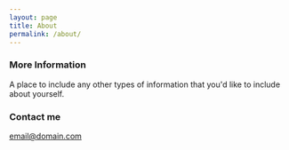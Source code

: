 ```yaml
---
layout: page
title: About
permalink: /about/
---
```

### More Information

A place to include any other types of information that you'd like to include about yourself.

### Contact me

[email@domain.com](mailto:email@domain.com)
